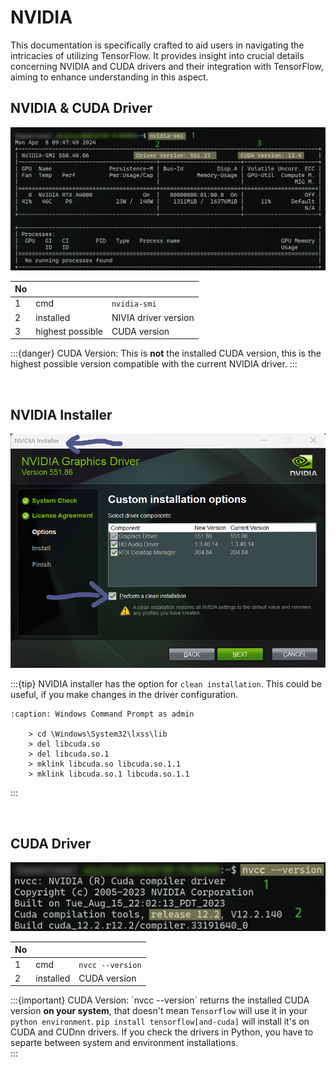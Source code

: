 # NVIDIA

This documentation is specifically crafted to aid users in navigating the intricacies of utilizing TensorFlow. It provides insight into crucial details concerning NVIDIA and CUDA drivers and their integration with TensorFlow, aiming to enhance understanding in this aspect.

NVIDIA & CUDA Driver
---

![image](../images/nvidia-smi.png)

| No |             |                |
|----|------------------|--------------------------|
| 1  | cmd              | `nvidia-smi`             |
| 2  | installed        | NIVIA driver version     |
| 3  | highest possible | CUDA version             |

:::{danger}
CUDA Version: This is **not** the installed CUDA version, this is the highest possible version compatible with the current NVIDIA driver.
:::

<br>

NVIDIA Installer
---

![image](../images/nvidia_installer.png)

:::{tip}
NVIDIA installer has the option for `clean installation`. This could be useful, if you make changes in the driver configuration. 

```{code-block}
:caption: Windows Command Prompt as admin

    > cd \Windows\System32\lxss\lib
    > del libcuda.so
    > del libcuda.so.1
    > mklink libcuda.so libcuda.so.1.1
    > mklink libcuda.so.1 libcuda.so.1.1

```

:::

<br>

CUDA Driver
---

![image](../images/nvcc--version.png)

| No |             |                  |
|----|------------------|------------------|
| 1  | cmd              | `nvcc --version` |
| 2  | installed        | CUDA version     |

:::{important}
CUDA Version: ´nvcc --version´ returns the installed CUDA version **on your system**, that doesn't mean ``Tensorflow`` will use it in your `python environment`. `pip install tensorflow[and-cuda]` will install it's on CUDA and CUDnn drivers. If you check the drivers in Python, you have to separte between system and environment installations.  
:::

<br>
